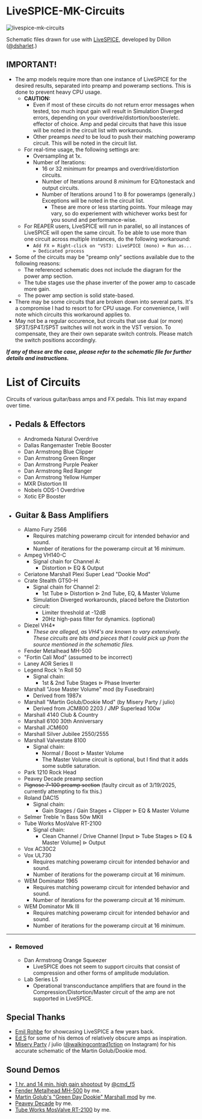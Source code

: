 # LiveSPICE-MK-Circuits
![livespice-mk-circuits](https://github.com/user-attachments/assets/b2af7ccc-bb4a-4518-81c5-2767758b60af)

Schematic files drawn for use with [LiveSPICE]( https://github.com/dsharlet/LiveSPICE ), developed by Dillon ([@dsharlet]( https://github.com/dsharlet ).)

## IMPORTANT!
 - The amp models require more than one instance of LiveSPICE for the desired results, separated into preamp and poweramp sections. This is done to prevent heavy CPU usage.
   - **CAUTION:**
     - Even if most of these circuits do not return error messages when tested, too much input gain will result in Simulation Diverged errors, depending on your overdrive/distortion/booster/etc. effector of choice. Amp and pedal circuits that have this issue will be noted in the circuit list with workarounds.
     - Other preamps _need_ to be loud to push their matching poweramp circuit. This will be noted in the circuit list.
   - For real-time usage, the following settings are:
     - Oversampling at 1x.
     - Number of Iterations:
       - 16 or 32 _minimum_ for preamps and overdrive/distortion circuits.
       - Number of Iterations around 8 _minimum_ for EQ/tonestack and output circuits.
       - Number of Iterations around 1 to 8 for poweramps (generally.) Exceptions will be noted in the circuit list.
         - These are more or less starting points. Your mileage may vary, so do experiement with whichever works best for you sound and performance-wise.
   - For REAPER users, LiveSPICE will run in parallel, so all instances of LiveSPICE will open the same circuit. To be able to use more than one circuit across multiple instances, do the following workaround:
     - `Add FX ⊳ Right-click on "VST3: LiveSPICE (mono) ⊳ Run as... ⊳ Dedicated process` 
 - Some of the circuits may be "preamp only" sections available due to the following reasons:
   - The referenced schematic does not include the diagram for the power amp section. 
   - The tube stages use the phase inverter of the power amp to cascade more gain.
   - The power amp section is solid state-based.
 - There may be some circuits that are broken down into several parts. It's a compromise I had to resort to for CPU usage. For convenience, I will note which circuits this workaround applies to.
 - May not be a regular occurence, but circuits that use dual (or more) SP3T/SP4T/SP5T switches will not work in the VST version. To compensate, they are their own separate switch controls. Please match the switch positions accordingly.

**_If any of these are the case, please refer to the schematic file for further details and instructions._**

# List of Circuits
Circuits of various guitar/bass amps and FX pedals. This list may expand over time.

 - ## Pedals & Effectors
   - Andromeda Natural Overdrive
   - Dallas Rangemaster Treble Booster
   - Dan Armstrong Blue Clipper
   - Dan Armstrong Green Ringer
   - Dan Armstrong Purple Peaker
   - Dan Armstrong Red Ranger
   - Dan Armstrong Yellow Humper
   - MXR Distortion III
   - Nobels ODS-1 Overdrive
   - Xotic EP Booster

 - ## Guitar & Bass Amplifiers
   - Alamo Fury 2566
     - Requires matching poweramp circuit for intended behavior and sound.
     - Number of iterations for the poweramp circuit at 16 _minimum_.
   - Ampeg VH140-C
     - Signal chain for Channel A:
       - Distortion ⊳ EQ & Output
   - Ceriatone Marshall Plexi Super Lead "Dookie Mod"
   - Crate Stealth GT50-H
     - Signal chain for Channel 2:
       - 1st Tube ⊳ Distortion ⊳ 2nd Tube, EQ, & Master Volume
     - Simulation Diverged workarounds, placed before the Distortion circuit:
       - Limiter threshold at -12dB
       - 20Hz high-pass filter for dynamics. (optional)
   - Diezel VH4*
     - _These are alleged, as VH4's are known to vary extensively. These circuits are bits and pieces that I could pick up from the source mentioned in the schematic files._
   - Fender Metalhead MH-500
   - "Fortin Cali Mod" (assumed to be incorrect)
   - Laney AOR Series II
   - Legend Rock 'n Roll 50
     - Signal chain:
       - 1st & 2nd Tube Stages ⊳ Phase Inverter
   - Marshall "Jose Master Volume" mod (by Fusedbrain)
     - Derived from 1987x
   - Marshall "Martin Golub/Dookie Mod" (by Misery Party / julio)
     - Derived from JCM800 2203 / JMP Superlead 100w
   - Marshall 4140 Club & Country
   - Marshall 6100 30th Anniversary
   - Marshall JCM600
   - Marshall Silver Jubilee 2550/2555
   - Marshall Valvestate 8100
     - Signal chain:
       - Normal / Boost ⊳ Master Volume
       - The Master Volume circuit is optional, but I find that it adds some subtle saturation.
   - Park 1210 Rock Head
   - Peavey Decade preamp section
   - ~~Pignose 7-100 preamp section~~ (faulty circuit as of 3/19/2025, currently attempting to fix this.)
   - Roland DAC15
     - Signal chain:
       - Gain Stages / Gain Stages + Clipper ⊳ EQ & Master Volume
   - Selmer Treble 'n Bass 50w MKII
   - Tube Works MosValve RT-2100
     - Signal chain:
       - Clean Channel / Drive Channel [Input ⊳ Tube Stages  ⊳ EQ & Master Volume] ⊳ Output
   - Vox AC30C2
   - Vox UL730
     - Requires matching poweramp circuit for intended behavior and sound.
     - Number of iterations for the poweramp circuit at 16 _minimum_.
   - WEM Dominator 1965
     - Requires matching poweramp circuit for intended behavior and sound.
     - Number of iterations for the poweramp circuit at 16 _minimum_.
   - WEM Dominator Mk III
     - Requires matching poweramp circuit for intended behavior and sound.
     - Number of iterations for the poweramp circuit at 16 _minimum_.
---
 - ### Removed
   - Dan Armstrong Orange Squeezer
     - LiveSPICE does not seem to support circuits that consist of compression and other forms of amplitude modulation.
   - Lab Series L5
     - Operational transconductance amplifiers that are found in the Compression/Distortion/Master circuit of the amp are not supported in LiveSPICE.

## Special Thanks
 - [Emil Rohbe]( https://www.youtube.com/@Rohbemusic ) for showcasing LiveSPICE a few years back.
 - [Ed S]( https://www.youtube.com/@eds4754/ ) for some of his demos of relatively obscure amps as inspiration.
 - [Misery Party]( https://www.youtube.com/@miseryparty3726 ) / julio ([@walkingcontrad1ction]( https://www.instagram.com/walkingcontrad1ction/ ) on Instagram) for his accurate schematic of the Martin Golub/Dookie mod.

## Sound Demos
 - [1 hr. and 14 min. high gain shootout]( https://www.youtube.com/watch?v=8n2cJ84vBjc ) by [@cmd_f5]( https://www.youtube.com/@cmd_f5 )
 - [Fender Metalhead MH-500]( https://youtu.be/JuXZqc2LVPo ) by me.
 - [Martin Golub's "Green Day Dookie" Marshall mod]( https://youtu.be/Woa6odWk67s ) by me.
 - [Peavey Decade]( https://youtu.be/CR4IU-_BRPQ ) by me.
 - [Tube Works MosValve RT-2100]( https://youtu.be/AjsVQ49L4hQ ) by me.
